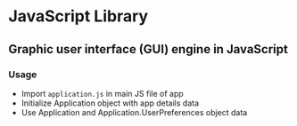 # JavaScript Library

## Graphic user interface (GUI) engine in JavaScript
### Usage
- Import `application.js` in main JS file of app
- Initialize Application object with app details data
- Use Application and Application.UserPreferences object data
